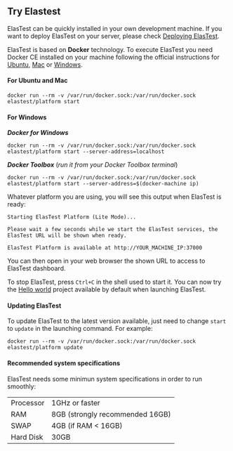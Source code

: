 <div class="range range-xs-left">
<div class="cell-xs-10 cell-lg-6 text-md-left inset-md-right-80 cell-lg-push-1 offset-top-50 offset-lg-top-0">
<h2 id="content" class="h1">Try Elastest</h2>
<div class="offset-top-30 offset-md-top-50">
</div>
</div>
</div>

ElasTest can be quickly installed in your own development machine. If you want to deploy ElasTest on your server, please check [Deploying ElasTest](deploying/cloudformation).

<p>ElasTest is based on <strong>Docker</strong> technology. To execute ElasTest you need Docker CE installed on your machine following the official instructions for <a href="https://docs.docker.com/engine/installation/linux/docker-ce/ubuntu/" target="_blank">Ubuntu</a>, <a href="https://docs.docker.com/docker-for-mac/install/" target="_blank">Mac</a> or <a href="https://docs.docker.com/docker-for-windows/install/" target="_blank">Windows</a>.
</p>

<h4 class="holder-subtitle link-top">For Ubuntu and Mac</h4>

```text
docker run --rm -v /var/run/docker.sock:/var/run/docker.sock elastest/platform start
```

<h4 class="holder-subtitle link-top">For Windows</h4>

***Docker for Windows***

```text
docker run --rm -v /var/run/docker.sock:/var/run/docker.sock elastest/platform start --server-address=localhost
```

***Docker Toolbox*** (_run it from your Docker Toolbox terminal_)

```text
docker run --rm -v /var/run/docker.sock:/var/run/docker.sock elastest/platform start --server-address=$(docker-machine ip)
```

Whatever platform you are using, you will see this output when ElasTest is ready:

```text
Starting ElasTest Platform (Lite Mode)...

Please wait a few seconds while we start the ElasTest services, the ElasTest URL will be shown when ready.

ElasTest Platform is available at http://YOUR_MACHINE_IP:37000
```

You can then open in your web browser the shown URL to access to ElasTest dashboard.

To stop ElasTest, press `Ctrl+C` in the shell used to start it. You can now try the [Hello world](your-first-test) project available by default when launching ElasTest.

<h4 class="holder-subtitle link-top">Updating ElasTest</h4>

To update ElasTest to the latest version available, just need to change `start` to `update` in the launching command. For example:

```text
docker run --rm -v /var/run/docker.sock:/var/run/docker.sock elastest/platform update
```

<h4 class="holder-subtitle link-top">Recommended system specifications</h4>

ElasTest needs some minimun system specifications in order to run smoothly:

<table>
  <tr>
    <td>Processor</td>
    <td>1GHz or faster</td>
  </tr>
  <tr>
    <td>RAM</td>
    <td>8GB (strongly recommended 16GB)</td>
  </tr>
  <tr>
    <td>SWAP</td>
    <td>4GB (if RAM < 16GB)</td>
  </tr>
  <tr>
    <td>Hard Disk</td>
    <td>30GB</td>
  </tr>
</table>

<br>

<!--Note: In Linux OS you can use the command `free -m` to know if your machine has SWAP memory enabled.-->


<!---
 Script for open external links in a new tab
-->
<script type="text/javascript" charset="utf-8">
      // Creating custom :external selector
      $.expr[':'].external = function(obj){
          return !obj.href.match(/^mailto\:/)
                  && (obj.hostname != location.hostname);
      };
      $(function(){
        $('a:external').addClass('external');
        $(".external").attr('target','_blank');
      })
</script>
